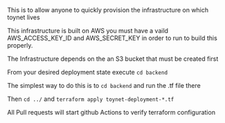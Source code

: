This is to allow anyone to quickly provision the infrastructure on which toynet lives

This infrastructure is built on AWS you must have a vaild AWS_ACCESS_KEY_ID and AWS_SECRET_KEY 
in order to run to build this properly. 

The Infrastructure depends on the an S3 bucket that must be created first

From your desired deployment state execute `cd backend`

The simplest way to do this is to `cd backend` and run the .tf file there

Then `cd ../` and `terraform apply toynet-deployment-*.tf`

All Pull requests will start github Actions to verify terraform configuration
